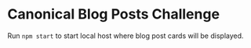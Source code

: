 # Canonical Blog Posts Challenge

Run `npm start` to start local host where blog post cards will be displayed.
